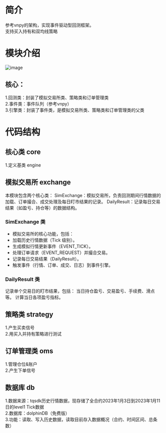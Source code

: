# 简介
参考vnpy的架构，实现事件驱动型回测框架。\
支持买入持有和双均线策略

# 模块介绍
![image](https://user-images.githubusercontent.com/65761803/236594048-547bf29b-2720-4478-82fb-080b75b10343.png)

## 核心：  
1.回测类：封装了模拟交易所类、策略类和订单管理类  
2.事件类：事件队列（参考vnpy）  
3.引擎类：封装了事件类，是模拟交易所类、策略类和订单管理类的父类

# 代码结构
## 核心类  core
1.定义基类  engine

## 模拟交易所   exchange
本模块包含两个核心类：
SimExchange：模拟交易所，负责回测期间行情数据的加载、订单撮合、成交处理及每日盯市结果的记录。
DailyResult：记录每日交易结果（如盈亏、持仓等）的数据结构。

### SimExchange 类
- 模拟交易所的核心功能，包括：
- 加载历史行情数据（Tick 级别）。
- 生成模拟行情更新事件（EVENT_TICK）。
- 处理订单请求（EVENT_REQUEST）并撮合交易。
- 记录每日交易结果（DailyResult）。
- 触发事件（行情、订单、成交、日志）到事件引擎。

### DailyResult 类
记录单个交易日的盯市结果，包括：
当日持仓盈亏、交易盈亏、手续费、滑点等。
计算当日各项盈亏指标。

## 策略类    strategy
1.产生买卖信号  
2.用买入并持有策略进行测试  

## 订单管理类   oms
1.管理仓位&账户  
2.产生下单信号  

## 数据库   db 
1.数据来源：tqsdk历史行情数据，现存储了全合约2023年1月3日到2023年1月11日的level1 Tick数据  
2.数据库：dolphinDB（免费版）  
3.功能：读取、写入历史数据，读取目前存入数据概况（合约、时间区间、总条数）  






